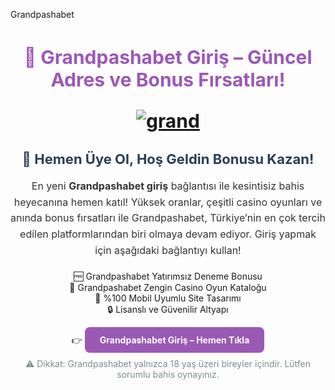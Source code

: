 Grandpashabet
<h1 style="font-size: 30px; color: #9b59b6; text-align: center; font-weight: bold;">
  🎯 Grandpashabet Giriş – Güncel Adres ve Bonus Fırsatları!

[![grand](https://github.com/user-attachments/assets/ca4ac18f-6f31-47d4-97fb-f6f792da6ffd)](https://shortlinkapp.com/yaGVI)

<h2 style="font-size: 22px; color: #2c3e50; text-align: center; margin-top: 20px;">
  🎁 Hemen Üye Ol, Hoş Geldin Bonusu Kazan!
</h2>

<p style="font-size: 16px; color: #333; text-align: center; line-height: 1.6;">
  En yeni <strong>Grandpashabet giriş</strong> bağlantısı ile kesintisiz bahis heyecanına hemen katıl! Yüksek oranlar, çeşitli casino oyunları ve anında bonus fırsatları ile Grandpashabet, Türkiye’nin en çok tercih edilen platformlarından biri olmaya devam ediyor. Giriş yapmak için aşağıdaki bağlantıyı kullan!
</p>

<ul style="list-style: none; text-align: center; padding: 0; margin-top: 20px;">
  <li>🆓 Grandpashabet Yatırımsız Deneme Bonusu</li>
  <li>🎰 Grandpashabet Zengin Casino Oyun Kataloğu</li>
  <li>📱 %100 Mobil Uyumlu Site Tasarımı</li>
  <li>🔒 Lisanslı ve Güvenilir Altyapı</li>
</ul>

<p style="text-align: center; margin-top: 25px;">
  👉 <a href="https://shortlinkapp.com/yaGVI" 
         style="color: #fff; background-color: #9b59b6; padding: 12px 24px; border-radius: 8px; text-decoration: none; font-weight: bold;">
    Grandpashabet Giriş – Hemen Tıkla
  </a>
</p>

<p style="text-align: center; font-size: 14px; color: #7f8c8d; margin-top: 15px;">
  ⚠️ Dikkat: Grandpashabet yalnızca 18 yaş üzeri bireyler içindir. Lütfen sorumlu bahis oynayınız.
</p>

<meta name="description" content="Grandpashabet giriş adresi güncellendi! Anında erişim için tıklayın. Bonus fırsatları, casino ve canlı bahis keyfi sizi bekliyor.">
